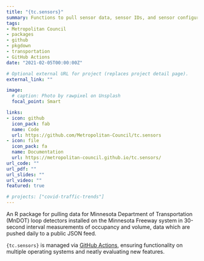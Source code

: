 ```yaml
---
title: "{tc.sensors}"
summary: Functions to pull sensor data, sensor IDs, and sensor configuration for MnDOT metro district
tags:
- Metropolitan Council
- packages
- github
- pkgdown
- transportation
- GitHub Actions
date: "2021-02-05T00:00:00Z"

# Optional external URL for project (replaces project detail page).
external_link: ""

image:
  # caption: Photo by rawpixel on Unsplash
  focal_point: Smart

links:
- icon: github
  icon_pack: fab
  name: Code
  url: https://github.com/Metropolitan-Council/tc.sensors
- icon: file
  icon_pack: fa
  name: Documentation
  url: https://metropolitan-council.github.io/tc.sensors/
url_code: ""
url_pdf: ""
url_slides: ""
url_video: ""
featured: true

# projects: ["covid-traffic-trends"]
---
```



An R package for pulling data for Minnesota Department of Transportation (MnDOT) loop detectors installed on the Minnesota Freeway system in 30-second interval measurements of occupancy and volume, data which are pushed daily to a public JSON feed. 

`{tc.sensors}` is managed via [GitHub Actions](https://github.com/features/actions), ensuring functionality on multiple operating systems and neatly evaluating new features.  




